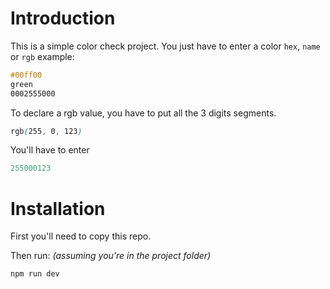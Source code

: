 # Introduction
This is a simple color check project. You just have to enter a color `hex`, `name` or `rgb` example:

```css
#00ff00
green
0002555000
```

To declare a rgb value, you have to put all the 3 digits segments.
```css
rgb(255, 0, 123)
```
You'll have to enter
```js
255000123
```

# Installation
First you'll need to copy this repo.

Then run: _(assuming you're in the project folder)_
```bash
npm run dev
```